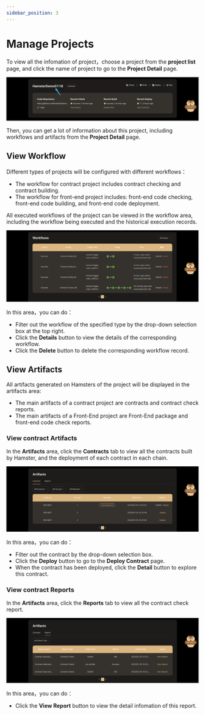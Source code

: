 ```yaml
---
sidebar_position: 3
---
```


# Manage Projects

To view all the infomation of project，choose a project from the **project list** page, and click the name of project to go to the **Project Detail** page.

![createProject](./img/projectListName.png)

Then, you can get a lot of information about this project, including workflows and artifacts from the **Project Detail** page.

## View Workflow

Different types of projects will be configured with different workflows：
- The workflow for contract project includes contract checking and contract building. 
- The workflow for front-end project includes: front-end code checking, front-end code building, and front-end code deployment.

All executed workflows of the project can be viewed in the workflow area, including the workflow being executed and the historical execution records.

![createProject](./img/projectDetailWorkflow.png)

In this area，you can do：
- Filter out the workflow of the specified type by the drop-down selection box at the top right.
- Click the **Details** button to view the details of the corresponding workflow.
- Click the **Delete** button to delete the corresponding workflow record.

## View Artifacts

All artifacts generated on Hamsters of the project will be displayed in the artifacts area:
- The main artifacts of a contract project are contracts and contract check reports.
- The main artifacts of a Front-End project are Front-End package and front-end code check reports. 

### View contract Artifacts

In the **Artifacts** area, click the **Contracts** tab to view all the contracts built by Hamster, and the deployment of each contract in each chain.

![createProject](./img/projectDetailContractArtifacts.png)

In this area，you can do：
- Filter out the contract by the drop-down selection box.
- Click the **Deploy** button to go to the **Deploy Contract** page.
- When the contract has been deployed, click the **Detail** button to explore this contract.

### View contract Reports

In the **Artifacts** area, click the **Reports** tab to view all the contract check report.

![createProject](./img/projectDetailContractReports.png)

In this area，you can do：
- Click the **View Report** button to view the detail infomation of this report.
